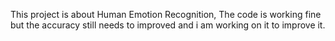 This project is about Human Emotion Recognition, The code is working fine but the accuracy still needs to improved and i am working on it to improve it.
